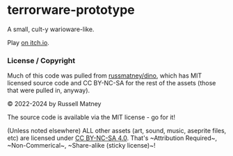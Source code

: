 # terrorware-prototype

A small, cult-y  warioware-like.

Play [on itch.io](https://moonstorm-clerics.itch.io/terrorware-prototype).

### License / Copyright

Much of this code was pulled from
[russmatney/dino](https://github.com/russmatney/dino), which has MIT licensed
source code and CC BY-NC-SA for the rest of the assets (those that were pulled
in, anyway).

© 2022-2024 by Russell Matney

The source code is available via the MIT license - go for it!

(Unless noted elsewhere) ALL other assets (art, sound, music, aseprite files,
etc) are licensed under [CC BY-NC-SA 4.0](https://creativecommons.org/licenses/by-nc-sa/4.0/).
That's ~Attribution Required~, ~Non-Commerical~, ~Share-alike (sticky license)~!

